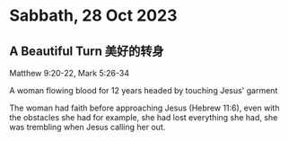 # Sabbath, 28 Oct 2023
## A Beautiful Turn 美好的转身

Matthew 9:20-22, Mark 5:26-34

A woman flowing blood for 12 years headed by touching Jesus' garment

The woman had faith before approaching Jesus (Hebrew 11:6), even with the obstacles she had for example, she had lost everything she had, she was trembling when Jesus calling her out. 

